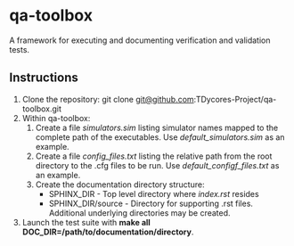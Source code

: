 # qa-toolbox
A framework for executing and documenting verification and validation tests.

## Instructions

1. Clone the repository: git clone git@github.com:TDycores-Project/qa-toolbox.git
1. Within qa-toolbox:
   1. Create a file *simulators.sim* listing simulator names mapped to the complete path of the executables. Use *default_simulators.sim* as an example.
   1. Create a file *config_files.txt* listing the relative path from the root directory to the .cfg files to be run. Use *default_configf_files.txt* as an example.
   1. Create the documentation directory structure:
      * SPHINX_DIR - Top level directory where *index.rst* resides
      * SPHINX_DIR/source - Directory for supporting .rst files. Additional underlying directories may be created.
1. Launch the test suite with **make all DOC_DIR=/path/to/documentation/directory**.
   
